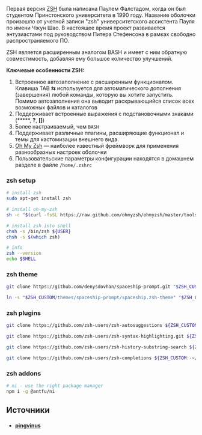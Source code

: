 Первая версия [ZSH](https://www.zsh.org/) была написана Паулем Фалстадом, когда он был студентом Принстонского университета в 1990 году. Название оболочки произошло от учетной записи "zsh" университетского ассистента Пауля по имени Чжун Шао. В настоящее время проект развивается энтузиастами под руководством Питера Стефенсона в рамках свободно распространяемого ПО.  

ZSH является расширенным аналогом BASH и имеет с ним обратную совместимость, добавляя ему большое количество улучшений.

**Ключевые особенности ZSH:**  

1. Встроенное автозаполнение с расширенным функционалом. Клавиша TAB **⇆** используется для автоматического дополнения (завершения) любой команды, которую вы хотите запустить. Помимо автозаполнения она выводит раскрывающийся список всех возможных файлов и каталогов
2. Поддерживает встроенные выражения с подстановочными знаками (*****, **?**, **[]**)
3. Более настраиваемый, чем `BASH`
4. Поддерживает различные плагины, расширяющие функционал и темы для кастомизации внешнего вида.
5. [Oh My Zsh](https://ohmyz.sh/) — наиболее известный фреймворк для применения разнообразных настроек оболочки  
6. Пользовательские параметры конфигурации находятся в домашнем разделе в файле `/home/.zshrc`

### zsh setup
```bash
# install zsh
sudo apt-get install zsh

# install oh-my-zsh
sh -c "$(curl -fsSL https://raw.github.com/ohmyzsh/ohmyzsh/master/tools/install.sh)"

# install zsh into shell
chsh -s /bin/zsh ${USER}
chsh -s $(which zsh)

# info
zsh --version
echo $SHELL
```

### zsh theme
```bash
git clone https://github.com/denysdovhan/spaceship-prompt.git "$ZSH_CUSTOM/themes/spaceship-prompt" --depth=1

ln -s "$ZSH_CUSTOM/themes/spaceship-prompt/spaceship.zsh-theme" "$ZSH_CUSTOM/themes/spaceship.zsh-theme"
```

### zsh plugins
```bash
git clone https://github.com/zsh-users/zsh-autosuggestions ${ZSH_CUSTOM:-~/.oh-my-zsh/custom}/plugins/zsh-autosuggestions

git clone https://github.com/zsh-users/zsh-syntax-highlighting.git ${ZSH_CUSTOM:-~/.oh-my-zsh/custom}/plugins/zsh-syntax-highlighting

git clone https://github.com/zsh-users/zsh-history-substring-search ${ZSH_CUSTOM:-~/.oh-my-zsh/custom}/plugins/zsh-history-substring-search

git clone https://github.com/zsh-users/zsh-completions ${ZSH_CUSTOM:-~/.oh-my-zsh/custom}/plugins/zsh-completions
```

### zsh addons
```bash
# ni - use the right package manager
npm i -g @antfu/ni
```

## Источники
- #### [pingvinus](https://pingvinus.ru/note/bash-fish-zsh)
